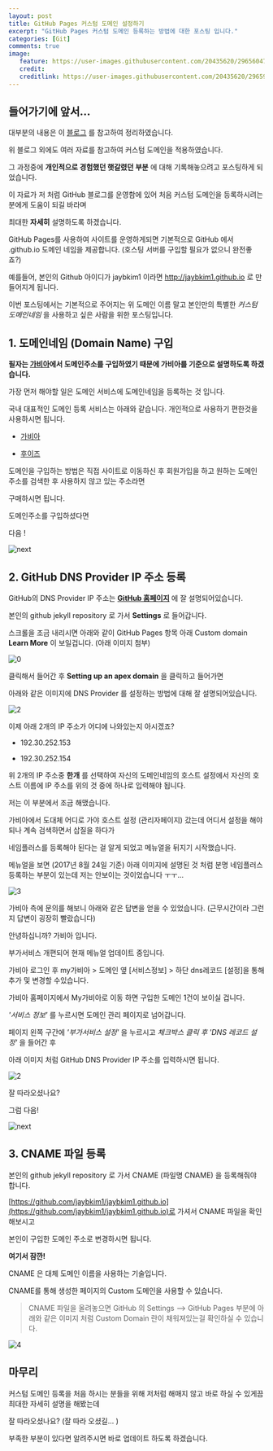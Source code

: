 ```yaml
---
layout: post
title: GitHub Pages 커스텀 도메인 설정하기
excerpt: "GitHub Pages 커스텀 도메인 등록하는 방법에 대한 포스팅 입니다."
categories: [Git]
comments: true
image:
   feature: https://user-images.githubusercontent.com/20435620/29656047-05528202-88ee-11e7-828a-36caa17b2204.jpg
   credit:
   creditlink: https://user-images.githubusercontent.com/20435620/29659114-28344c42-88f8-11e7-8dda-f75573403607.jpg
---
```



## 들어가기에 앞서...

대부분의 내용은 이 [블로그](http://blog.saltfactory.net/setting-domain-name-in-github-pages-via-cname/) 를 참고하여 정리하였습니다.

위 블로그 외에도 여러 자료를 참고하여 커스텀 도메인을 적용하였습니다.

그 과정중에 **개인적으로 경험했던 햇갈렸던 부분** 에 대해 기록해놓으려고 포스팅하게 되었습니다.

이 자료가 저 처럼 GitHub 블로그를 운영함에 있어 처음 커스텀 도메인을 등록하시려는 분에게 도움이 되길 바라며

최대한 **자세히** 설명하도록 하겠습니다.

GitHub Pages를 사용하여 사이트를 운영하게되면 기본적으로 GitHub 에서 .github.io 도메인 네임을 제공합니다. (호스팅 서버를 구입할 필요가 없으니 완전좋죠?)

예를들어, 본인의 Github 아이디가 jaybkim1 이라면 http://jaybkim1.github.io 로 만들어지게 됩니다.

이번 포스팅에서는 기본적으로 주어지는 위 도메인 이름 말고 본인만의 특별한 *커스텀 도메인네임* 을 사용하고 싶은 사람을 위한 포스팅입니다.

## 1. 도메인네임 (Domain Name) 구입

**필자는 [가비아](https://www.gabia.com/)에서 도메인주소를 구입하였기 때문에 가비아를 기준으로 설명하도록 하겠습니다.**

가장 먼저 해야할 일은 도메인 서비스에 도메인네임을 등록하는 것 입니다.

국내 대표적인 도메인 등록 서비스는 아래와 같습니다. 개인적으로 사용하기 편한것을 사용하시면 됩니다.

* [가비아](https://www.gabia.com/)

* [후이즈](https://domain.whois.co.kr/)

도메인을 구입하는 방법은 직접 사이트로 이동하신 후 회원가입을 하고 원하는 도메인 주소를 검색한 후 사용하지 않고 있는 주소라면

구매하시면 됩니다.

도메인주소를 구입하셨다면

다음 !

![next](https://user-images.githubusercontent.com/20435620/29655513-46993f96-88ec-11e7-9e51-7596891ca2bd.png)


## 2. GitHub DNS Provider IP 주소 등록

GitHub의 DNS Provider IP 주소는 **[GitHub 홈페이지](https://help.github.com/articles/setting-up-an-apex-domain/)** 에 잘 설명되어있습니다.

본인의 github jekyll repository 로 가서 **Settings** 로 들어갑니다.

스크롤을 조금 내리시면 아래와 같이 GitHub Pages 항목 아래 Custom domain **Learn More** 이 보일겁니다. (아래 이미지 첨부)

![0](https://user-images.githubusercontent.com/20435620/29654146-00819792-88e7-11e7-841c-718b5d887681.PNG)

클릭해서 들어간 후 **Setting up an apex domain** 을 클릭하고 들어가면

아래와 같은 이미지에 DNS Provider 를 설정하는 방법에 대해 잘 설명되어있습니다.

![2](https://user-images.githubusercontent.com/20435620/29654214-53502326-88e7-11e7-96ed-43980a5df2f5.PNG)

이제 아래 2개의 IP 주소가 어디에 나와있는지 아시겠죠?

* 192.30.252.153

* 192.30.252.154

위 2개의 IP 주소중 **한개** 를 선택하여 자신의 도메인네임의 호스트 설정에서 자신의 호스트 이름에 IP 주소를 위의 것 중에 하나로 입력해야 됩니다.

저는 이 부분에서 조금 해맸습니다.

가비아에서 도대체 어디로 가야 호스트 설정 (관리자페이지) 갔는데 어디서 설정을 해야되나 계속 검색하면서 삽질을 하다가

네임플러스를 등록해야 된다는 걸 알게 되었고 메뉴얼을 뒤지기 시작했습니다.

메뉴얼을 보면 (2017년 8월 24일 기준) 아래 이미지에 설명된 것 처럼 분명 네임플러스 등록하는 부분이 있는데 저는 안보이는 것이었습니다 ㅜㅜ...

![3](https://user-images.githubusercontent.com/20435620/29654331-ba46a4a6-88e7-11e7-80ec-47f3d9d4aa8d.PNG)


가비아 측에 문의를 해보니 아래와 같은 답변을 얻을 수 있었습니다. (근무시간이라 그런지 답변이 굉장히 빨랐습니다)

>
안녕하십니까? 가비아 입니다.
>
부가서비스 개편되어 현재 메뉴얼 업데이트 중입니다.
>
가비아 로그인 후 my가비아 > 도메인 옆 [서비스정보] > 하단 dns레코드 [설정]을 통해 추가 및 변경할 수있습니다.
>

가비아 홈페이지에서 My가비아로 이동 하면 구입한 도메인 1건이 보이실 겁니다.

*'서비스 정보'* 를 누르시면 도메인 관리 페이지로 넘어갑니다.

페이지 왼쪽 구간에 *'부가서비스 설정'* 을 누르시고 *체크박스 클릭 후 'DNS 레코드 설정'* 을 들어간 후

아래 이미지 처럼 GitHub DNS Provider IP 주소를 입력하시면 됩니다.

![2](https://user-images.githubusercontent.com/20435620/29654574-b55c5bd8-88e8-11e7-8904-819b2188ce18.PNG)

잘 따라오셨나요?

그럼 다음!

![next](https://user-images.githubusercontent.com/20435620/29655513-46993f96-88ec-11e7-9e51-7596891ca2bd.png)



## 3. CNAME 파일 등록

본인의 github jekyll repository 로 가서 CNAME (파일명 CNAME) 을 등록해줘야 합니다.

[https://github.com/jaybkim1/jaybkim1.github.io](https://github.com/jaybkim1/jaybkim1.github.io)로 가셔서 CNAME 파일을 확인해보시고

본인이 구입한 도메인 주소로 변경하시면 됩니다.

**여기서 잠깐!**

CNAME 은 대체 도메인 이름을 사용하는 기술입니다.

CNAME를 통해 생성한 페이지의 Custom 도메인을 사용할 수 있습니다.

> CNAME 파일을 올려놓으면 GitHub 의 Settings --> GitHub Pages 부분에 아래와 같은 이미지 처럼 Custom Domain 란이 채워져있는걸 확인하실 수 있습니다.

![4](https://user-images.githubusercontent.com/20435620/29654857-d864182c-88e9-11e7-86be-fe867eef834f.PNG)


## 마무리

커스텀 도메인 등록을 처음 하시는 분들을 위해 저처럼 해매지 않고 바로 하실 수 있게끔 최대한 자세히 설명을 해봤는데

잘 따라오셨나요? (잘 따라 오셨길... )

부족한 부분이 있다면 알려주시면 바로 업데이트 하도록 하겠습니다.
